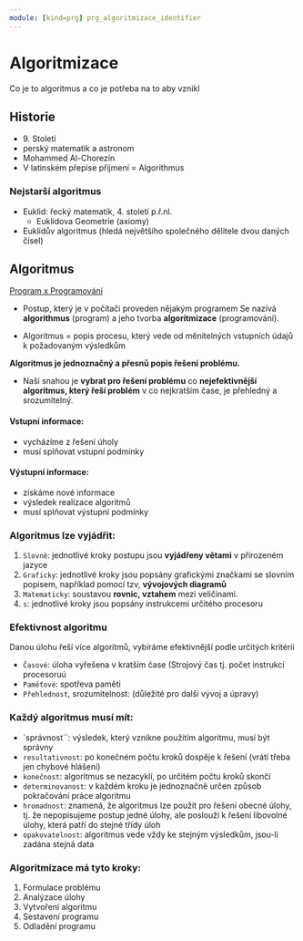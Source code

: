 ```yaml
---
module: [kind=prg] prg_algoritmizace_identifier
---
```

# Algoritmizace
Co je to algoritmus a co je potřeba na to aby vznikl

## Historie
- 9\. Století
- perský matematik a astronom
- Mohammed Al-Chorezín
- V latinském přepise příjmení = Algorithmus

### Nejstarší algoritmus
- Euklid: řecký matematik, 4. století p.ř.nl.
    - Euklidova Geometrie (axiomy)
- Euklidův algoritmus (hledá největšího společného dělitele dvou daných čísel)

## Algoritmus
<u>Program x Programování</u>

- Postup, který je v počítači proveden nějakým programem
Se nazívá **algorithmus** (program) a jeho tvorba **algoritmizace** (programování).

- Algoritmus = popis procesu, který vede od měnitelných vstupních údajů k
požadovaným výsledkům

**Algoritmus je jednoznačný a přesnů popis řešení problému.**

- Naší snahou je **vybrat pro řešení problému** co **nejefektivnější algoritmus,
který řeší problém** v co nejkratším čase, je přehledný a srozumitelný.

#### Vstupní informace:
- vycházíme z řešení úholy
- musí splňovat vstupní podmínky
#### Výstupní informace:
- získáme nové informace
- výsledek realizace algoritmů
- musí splňovat výstupní podmínky

### Algoritmus lze vyjádřit:
1. `Slovně`: jednotlivé kroky postupu jsou **vyjádřeny větami** v přirozeném jazyce
1. `Graficky`: jednotlivé kroky jsou popsány grafickými značkami se slovním popisem, například pomocí tzv, **vývojových diagramů**
1. `Matematicky`: soustavou **rovnic, vztahem** mezi veličinami.
1. `s`: jednotlivé kroky jsou popsány instrukcemi určitého procesoru

### Efektivnost algoritmu
Danou úlohu řeší více algoritmů, vybíráme efektivnější podle určitých kritérii

- `Časové`: úloha vyřešena v kratším čase (Strojový čas tj. počet instrukcí procesoruú
- `Paměťové`: spotřeva paměti
- `Přehlednost`, srozumitelnost: (důležité pro další vývoj a úpravy)

### Každý algoritmus musí mít:
- `správnost``: výsledek, který vznikne použitím algoritmu, musí být správny
- `resultativnost`: po konečném počtu kroků dospěje k řešení (vrátí třeba jen chybové hlášení)
- `konečnost`: algoritmus se nezacyklí, po určitém počtu kroků skončí
- `determinovanost`: v každém kroku je  jednoznačně určen způsob pokračování práce algoritmu
- `hromadnost`: znamená, že algoritmus lze použít pro řešení obecné úlohy, tj. že nepopisujeme postup jedné úlohy, ale poslouží k řešení libovolné úlohy, která patří do stejné třídy úloh
- `opakovatelnost`: algoritmus vede vždy ke stejným výsledkům, jsou-li zadána stejná data

### Algoritmizace má tyto kroky:
1. Formulace problému
1. Analýzace úlohy
1. Vytvoření algoritmu
1. Sestavení programu
1. Odladění programu